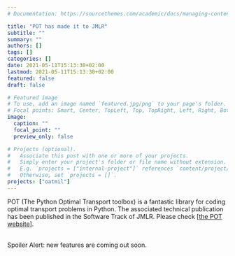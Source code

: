 ```yaml
---
# Documentation: https://sourcethemes.com/academic/docs/managing-content/

title: "POT has made it to JMLR"
subtitle: ""
summary: ""
authors: []
tags: []
categories: []
date: 2021-05-11T15:13:30+02:00
lastmod: 2021-05-11T15:13:30+02:00
featured: false
draft: false

# Featured image
# To use, add an image named `featured.jpg/png` to your page's folder.
# Focal points: Smart, Center, TopLeft, Top, TopRight, Left, Right, BottomLeft, Bottom, BottomRight.
image:
  caption: ""
  focal_point: ""
  preview_only: false

# Projects (optional).
#   Associate this post with one or more of your projects.
#   Simply enter your project's folder or file name without extension.
#   E.g. `projects = ["internal-project"]` references `content/project/deep-learning/index.md`.
#   Otherwise, set `projects = []`.
projects: ["oatmil"]
---
```

POT (The Python Optimal Transport toolbox) is a fantastic library for coding optimal transport problems in Python.
The associated technical publication has been published in the Software Track of JMLR.
Please check 
[[the POT website](https://pythonot.github.io/)].  
</br>

Spoiler Alert: new features are coming out soon.  